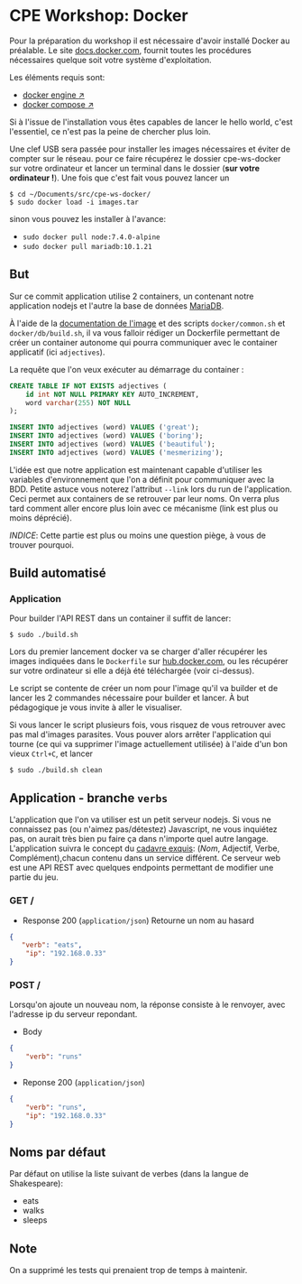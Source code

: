 # CPE Workshop: Docker

Pour la préparation du workshop il est nécessaire d'avoir installé Docker au préalable.
Le site [docs.docker.com](https://docs.docker.com), fournit toutes les procédures nécessaires
quelque soit votre système d'exploitation.

Les éléments requis sont:
* [docker engine :arrow_upper_right:](https://docs.docker.com/engine/installation/) 
* [docker compose :arrow_upper_right:](https://docs.docker.com/compose/install/)

Si à l'issue de l'installation vous êtes capables de lancer le hello world, c'est l'essentiel, ce 
n'est pas la peine de chercher plus loin.

Une clef USB sera passée pour installer les images nécessaires et éviter de compter sur le réseau.
pour ce faire récupérez le dossier cpe-ws-docker sur votre ordinateur et lancer un terminal dans
le dossier (**sur votre ordinateur !**). Une fois que c'est fait vous pouvez lancer un

```shell
$ cd ~/Documents/src/cpe-ws-docker/
$ sudo docker load -i images.tar
``` 

sinon vous pouvez les installer à l'avance:

+ `sudo docker pull node:7.4.0-alpine`
+ `sudo docker pull mariadb:10.1.21`

## But

Sur ce commit application utilise 2 containers, un contenant notre application nodejs
et l'autre la base de données [MariaDB][mariadb-image].

À l'aide de la [documentation de l'image][mariadb-image] et des scripts `docker/common.sh` et
`docker/db/build.sh`, il va vous falloir rédiger un Dockerfile permettant de créer un container
autonome qui pourra communiquer avec le container applicatif (ici `adjectives`).

La requête que l'on veux exécuter au démarrage du container :

```sql
CREATE TABLE IF NOT EXISTS adjectives (
    id int NOT NULL PRIMARY KEY AUTO_INCREMENT,
    word varchar(255) NOT NULL
);

INSERT INTO adjectives (word) VALUES ('great');
INSERT INTO adjectives (word) VALUES ('boring');
INSERT INTO adjectives (word) VALUES ('beautiful');
INSERT INTO adjectives (word) VALUES ('mesmerizing');
```

L'idée est que notre application est maintenant capable d'utiliser les variables d'environnement que
l'on a définit pour communiquer avec la BDD.
Petite astuce vous noterez l'attribut `--link` lors du run de l'application. 
Ceci permet aux containers de se retrouver par leur noms. On verra plus tard comment aller encore
plus loin avec ce mécanisme (link est plus ou moins déprécié).

*INDICE*: Cette partie est plus ou moins une question piège, à vous de trouver pourquoi.

[mariadb-image]: https://hub.docker.com/_/mariadb/ 

## Build automatisé

### Application

Pour builder l'API REST dans un container il suffit de lancer:

```shell
$ sudo ./build.sh
```

Lors du premier lancement docker va se charger d'aller récupérer les images indiquées dans le
`Dockerfile` sur [hub.docker.com](https://hub.docker.com/), ou les récupérer sur votre ordinateur si
elle a déjà été téléchargée (voir ci-dessus).

Le script se contente de créer un nom pour l'image qu'il va builder et de lancer les 2 commandes
nécessaire pour builder et lancer.
À but pédagogique je vous invite à aller le visualiser.

Si vous lancer le script plusieurs fois, vous risquez de vous retrouver avec pas mal d'images
parasites.
Vous pouver alors arrêter l'application qui tourne (ce qui va supprimer l'image actuellement
utilisée) à l'aide d'un bon vieux `Ctrl+C`, et lancer 

```shell
$ sudo ./build.sh clean
```

## Application - branche `verbs`

L'application que l'on va utiliser est un petit serveur nodejs. Si vous ne connaissez pas
(ou n'aimez pas/détestez) Javascript, ne vous inquiétez pas, on aurait très bien pu faire ça dans
n'importe quel autre langage.
L'application suivra le concept du [cadavre exquis][cadavre-exquis-wiki]: (*Nom*, Adjectif, Verbe,
Complément),chacun contenu dans un service différent.
Ce serveur web est une API REST avec quelques endpoints permettant de modifier une partie du jeu.


[cadavre-exquis-wiki]: https://www.wikiwand.com/fr/Cadavre_exquis_(jeu)

### GET /

+ Response 200 (`application/json`)
Retourne un nom au hasard

```json
{
   "verb": "eats",
    "ip": "192.168.0.33"
}
```

### POST /

Lorsqu'on ajoute un nouveau nom, la réponse consiste à le renvoyer, avec l'adresse
ip du serveur repondant.

+ Body
```json
{
    "verb": "runs"
}
```

+ Reponse 200 (`application/json`)
```json
{
    "verb": "runs",
    "ip": "192.168.0.33"
}
```

## Noms par défaut

Par défaut on utilise la liste suivant de verbes (dans la langue de Shakespeare):

+ eats
+ walks
+ sleeps

## Note

On a supprimé les tests qui prenaient trop de temps à maintenir.
